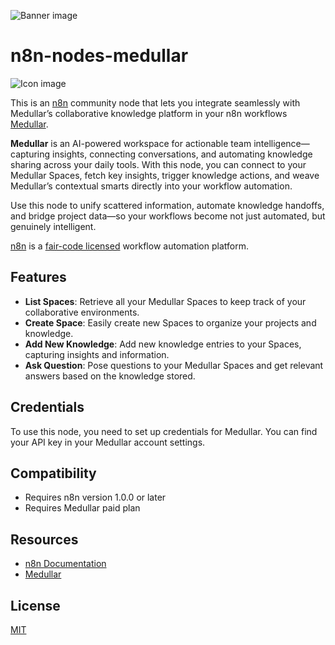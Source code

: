 ![Banner image](https://user-images.githubusercontent.com/10284570/173569848-c624317f-42b1-45a6-ab09-f0ea3c247648.png)

# n8n-nodes-medullar

![Icon image](https://cdn.medullar.com/images/web/logo/medullar_favicon_128x128.png)

This is an [n8n](https://n8n.io) community node that lets you integrate seamlessly with Medullar’s collaborative knowledge platform in your n8n workflows [Medullar](https://medullar.com).

**Medullar** is an AI-powered workspace for actionable team intelligence—capturing insights, connecting conversations, and automating knowledge sharing across your daily tools. With this node, you can connect to your Medullar Spaces, fetch key insights, trigger knowledge actions, and weave Medullar’s contextual smarts directly into your workflow automation.

Use this node to unify scattered information, automate knowledge handoffs, and bridge project data—so your workflows become not just automated, but genuinely intelligent.

[n8n](https://n8n.io/) is a [fair-code licensed](https://docs.n8n.io/reference/license/) workflow automation platform.

## Features
- **List Spaces**: Retrieve all your Medullar Spaces to keep track of your collaborative environments.
- **Create Space**: Easily create new Spaces to organize your projects and knowledge.
- **Add New Knowledge**: Add new knowledge entries to your Spaces, capturing insights and information.
- **Ask Question**: Pose questions to your Medullar Spaces and get relevant answers based on the knowledge stored.

## Credentials

To use this node, you need to set up credentials for Medullar. You can find your API key in your Medullar account settings.

## Compatibility

- Requires n8n version 1.0.0 or later
- Requires Medullar paid plan

## Resources
- [n8n Documentation](https://docs.n8n.io)
- [Medullar](https://www.medullar.com)

## License

[MIT](https://github.com/n8n-io/n8n-nodes-starter/blob/master/LICENSE.md)
